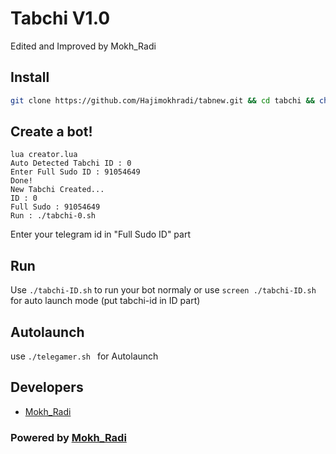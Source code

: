 # Tabchi V1.0
Edited and Improved by Mokh_Radi

## Install
```bash
git clone https://github.com/Hajimokhradi/tabnew.git && cd tabchi && chmod 777 install.sh && chmod 777 telegamer.sh && ./install.sh && lua creator.lua
```
## Create a bot!
```
lua creator.lua
Auto Detected Tabchi ID : 0
Enter Full Sudo ID : 91054649
Done!
New Tabchi Created...
ID : 0
Full Sudo : 91054649
Run : ./tabchi-0.sh
```
Enter your telegram id in "Full Sudo ID" part

## Run
Use `./tabchi-ID.sh` to run your bot normaly or use `screen ./tabchi-ID.sh` for auto launch mode (put tabchi-id in ID part)

## Autolaunch
use `./telegamer.sh ` for Autolaunch

## Developers

 * [Mokh_Radi](https://telegram.me/Bot_mebot)

### Powered by [Mokh_Radi](https://telegram.me/Bot_mebot)
